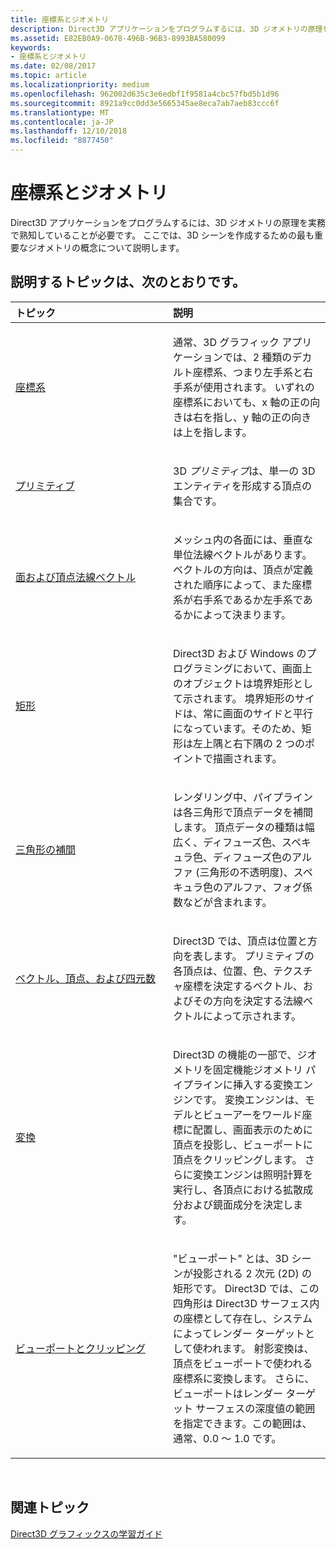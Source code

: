 ```yaml
---
title: 座標系とジオメトリ
description: Direct3D アプリケーションをプログラムするには、3D ジオメトリの原理を実務で熟知していることが必要です。 ここでは、3D シーンを作成するための最も重要なジオメトリの概念について説明します。
ms.assetid: E82EB0A9-0678-496B-96B3-8993BA580099
keywords:
- 座標系とジオメトリ
ms.date: 02/08/2017
ms.topic: article
ms.localizationpriority: medium
ms.openlocfilehash: 962002d635c3e6edbf1f9581a4cbc57fbd5b1d96
ms.sourcegitcommit: 8921a9cc0dd3e5665345ae8eca7ab7aeb83ccc6f
ms.translationtype: MT
ms.contentlocale: ja-JP
ms.lasthandoff: 12/10/2018
ms.locfileid: "8877450"
---
```

# <a name="coordinate-systems-and-geometry"></a>座標系とジオメトリ


Direct3D アプリケーションをプログラムするには、3D ジオメトリの原理を実務で熟知していることが必要です。 ここでは、3D シーンを作成するための最も重要なジオメトリの概念について説明します。

## <a name="span-idin-this-sectionspanin-this-section"></a><span id="in-this-section"></span>説明するトピックは、次のとおりです。


<table>
<colgroup>
<col width="50%" />
<col width="50%" />
</colgroup>
<thead>
<tr class="header">
<th align="left">トピック</th>
<th align="left">説明</th>
</tr>
</thead>
<tbody>
<tr class="odd">
<td align="left"><p><a href="coordinate-systems.md">座標系</a></p></td>
<td align="left"><p>通常、3D グラフィック アプリケーションでは、2 種類のデカルト座標系、つまり左手系と右手系が使用されます。 いずれの座標系においても、x 軸の正の向きは右を指し、y 軸の正の向きは上を指します。</p></td>
</tr>
<tr class="even">
<td align="left"><p><a href="primitives.md">プリミティブ</a></p></td>
<td align="left"><p>3D <em>プリミティブ</em>は、単一の 3D エンティティを形成する頂点の集合です。</p></td>
</tr>
<tr class="odd">
<td align="left"><p><a href="face-and-vertex-normal-vectors.md">面および頂点法線ベクトル</a></p></td>
<td align="left"><p>メッシュ内の各面には、垂直な単位法線ベクトルがあります。 ベクトルの方向は、頂点が定義された順序によって、また座標系が右手系であるか左手系であるかによって決まります。</p></td>
</tr>
<tr class="even">
<td align="left"><p><a href="rectangles.md">矩形</a></p></td>
<td align="left"><p>Direct3D および Windows のプログラミングにおいて、画面上のオブジェクトは境界矩形として示されます。 境界矩形のサイドは、常に画面のサイドと平行になっています。そのため、矩形は左上隅と右下隅の 2 つのポイントで描画されます。</p></td>
</tr>
<tr class="odd">
<td align="left"><p><a href="triangle-interpolation.md">三角形の補間</a></p></td>
<td align="left"><p>レンダリング中、パイプラインは各三角形で頂点データを補間します。 頂点データの種類は幅広く、ディフューズ色、スペキュラ色、ディフューズ色のアルファ (三角形の不透明度)、スペキュラ色のアルファ、フォグ係数などが含まれます。</p></td>
</tr>
<tr class="even">
<td align="left"><p><a href="vectors--vertices--and-quaternions.md">ベクトル、頂点、および四元数</a></p></td>
<td align="left"><p>Direct3D では、頂点は位置と方向を表します。 プリミティブの各頂点は、位置、色、テクスチャ座標を決定するベクトル、およびその方向を決定する法線ベクトルによって示されます。</p></td>
</tr>
<tr class="odd">
<td align="left"><p><a href="transforms.md">変換</a></p></td>
<td align="left"><p>Direct3D の機能の一部で、ジオメトリを固定機能ジオメトリ パイプラインに挿入する変換エンジンです。 変換エンジンは、モデルとビューアーをワールド座標に配置し、画面表示のために頂点を投影し、ビューポートに頂点をクリッピングします。 さらに変換エンジンは照明計算を実行し、各頂点における拡散成分および鏡面成分を決定します。</p></td>
</tr>
<tr class="even">
<td align="left"><p><a href="viewports-and-clipping.md">ビューポートとクリッピング</a></p></td>
<td align="left"><p>"ビューポート<em></em>" とは、3D シーンが投影される 2 次元 (2D) の矩形です。 Direct3D では、この四角形は Direct3D サーフェス内の座標として存在し、システムによってレンダー ターゲットとして使われます。 射影変換は、頂点をビューポートで使われる座標系に変換します。 さらに、ビューポートはレンダー ターゲット サーフェスの深度値の範囲を指定できます。この範囲は、通常、0.0 ～ 1.0 です。</p></td>
</tr>
</tbody>
</table>

 

## <a name="span-idrelated-topicsspanrelated-topics"></a><span id="related-topics"></span>関連トピック


[Direct3D グラフィックスの学習ガイド](index.md)

 

 




